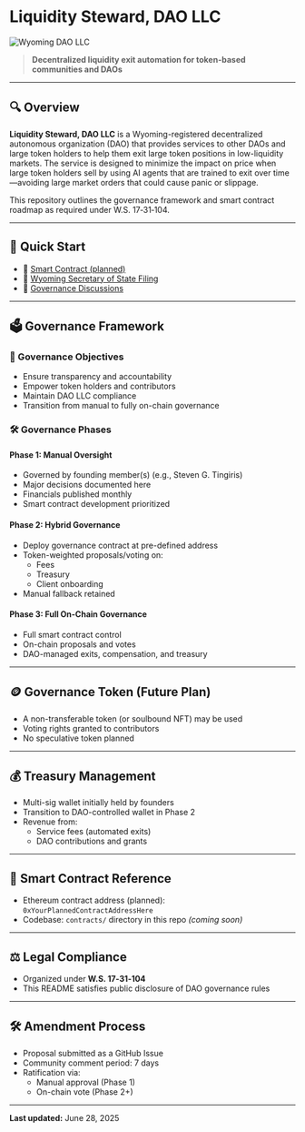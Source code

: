 # Liquidity Steward, DAO LLC

![Wyoming DAO LLC](https://img.shields.io/badge/WY--Registered--DAO--LLC-Active-brightgreen)

> **Decentralized liquidity exit automation for token-based communities and DAOs**

---

## 🔍 Overview

**Liquidity Steward, DAO LLC** is a Wyoming-registered decentralized autonomous organization (DAO) that provides services to other DAOs and large token holders to help them exit large token positions in low-liquidity markets. The service is designed to minimize the impact on price when large token holders sell by using AI agents that are trained to exit over time—avoiding large market orders that could cause panic or slippage.

This repository outlines the governance framework and smart contract roadmap as required under W.S. 17‑31‑104.

---

## 🚀 Quick Start

- 🔗 [Smart Contract (planned)](https://etherscan.io/address/0xYourPlannedContractAddressHere)
- 📜 [Wyoming Secretary of State Filing](https://wyobiz.wyo.gov/Business/FilingDetails.aspx?eFNum=your-filing-number)
- 🧠 [Governance Discussions](https://github.com/liquiditysteward/liquidity-steward-governance/issues)

---

## 🗳️ Governance Framework

### 🎯 Governance Objectives

- Ensure transparency and accountability
- Empower token holders and contributors
- Maintain DAO LLC compliance
- Transition from manual to fully on-chain governance

### 🛠️ Governance Phases

#### Phase 1: Manual Oversight
- Governed by founding member(s) (e.g., Steven G. Tingiris)
- Major decisions documented here
- Financials published monthly
- Smart contract development prioritized

#### Phase 2: Hybrid Governance
- Deploy governance contract at pre-defined address
- Token-weighted proposals/voting on:
  - Fees
  - Treasury
  - Client onboarding
- Manual fallback retained

#### Phase 3: Full On-Chain Governance
- Full smart contract control
- On-chain proposals and votes
- DAO-managed exits, compensation, and treasury

---

## 🪙 Governance Token (Future Plan)

- A non-transferable token (or soulbound NFT) may be used
- Voting rights granted to contributors
- No speculative token planned

---

## 💰 Treasury Management

- Multi-sig wallet initially held by founders
- Transition to DAO-controlled wallet in Phase 2
- Revenue from:
  - Service fees (automated exits)
  - DAO contributions and grants

---

## 🧠 Smart Contract Reference

- Ethereum contract address (planned): `0xYourPlannedContractAddressHere`
- Codebase: `contracts/` directory in this repo *(coming soon)*

---

## ⚖️ Legal Compliance

- Organized under **W.S. 17‑31‑104**
- This README satisfies public disclosure of DAO governance rules

---

## 🛠️ Amendment Process

- Proposal submitted as a GitHub Issue
- Community comment period: 7 days
- Ratification via:
  - Manual approval (Phase 1)
  - On-chain vote (Phase 2+)

---

**Last updated:** June 28, 2025

